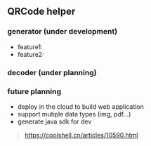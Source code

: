 ## QRCode helper

### generator (under development)
* feature1:
* feature2:
### decoder (under planning)
### future planning
* deploy in the cloud to build web application
* support mutiple data types (img, pdf...)
* generate java sdk for dev


>https://coolshell.cn/articles/10590.html